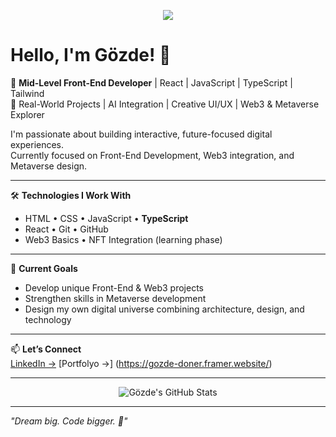 <p align="center">
  <img src="https://readme-typing-svg.herokuapp.com/?lines=Welcome+to+my+GitHub!;Front-End+Developer;Metaverse+Explorer;Lifelong+Learner🚀&center=true&width=500&height=50">
</p>

# Hello, I'm Gözde! 👋

🎯 **Mid-Level Front-End Developer** | React | JavaScript | TypeScript | Tailwind  
🚀 Real-World Projects | AI Integration | Creative UI/UX | Web3 & Metaverse Explorer

I'm passionate about building interactive, future-focused digital experiences.  
Currently focused on Front-End Development, Web3 integration, and Metaverse design.

---

🛠️ **Technologies I Work With**  
- HTML • CSS • JavaScript • **TypeScript**  
- React • Git • GitHub  
- Web3 Basics • NFT Integration (learning phase)  

---

🎯 **Current Goals**  
- Develop unique Front-End & Web3 projects  
- Strengthen skills in Metaverse development  
- Design my own digital universe combining architecture, design, and technology  

---

📫 **Let’s Connect**  
[LinkedIn →](https://www.linkedin.com/in/gozdedoner/)
[Portfolyo →] (https://gozde-doner.framer.website/)



---

<p align="center">
  <img src="https://github-readme-stats.vercel.app/api?username=gozdedoner&show_icons=true&theme=radical" alt="Gözde's GitHub Stats" />
</p>

---

_"Dream big. Code bigger. 🌟"_
